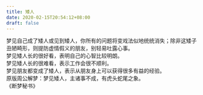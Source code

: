```yaml
---
title: 矮人
date: 2020-02-15T20:54:12+08:00
draft: false
---
```


梦见自己成了矮人或见到矮人，你所有的问题将变戏法似地统统消失；除非这矮子丑陋畸形，则提防虚情假义的朋友，别轻易吐露心事。<br>
梦见矮人长的很好看，表明自己的心智比较明朗。<br>
梦见矮人长的很难看，表示工作会很不顺利。<br>
梦见朋友都变成了矮人，表示从朋友身上可以获得很多有益的经验。<br>
原版周公解梦：梦见矮人，主诸事不成，有虎头蛇尾之象。<br>
《断梦秘书》